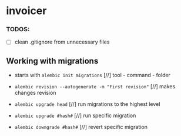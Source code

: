 # invoicer

### TODOS:
 - [ ] clean .gitignore from unnecessary files


## Working with migrations
- starts with `alembic init migrations` [//] tool - command - folder

- `alembic revision --autogenerate -m "First revision"` [//] makes changes revision
- `alembic upgrade head` [//] run migrations to the highest level
- `alembic upgrade #hash#` [//] run specific migration
- `alembic downgrade #hash#` [//] revert specific migration